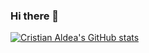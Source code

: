 ### Hi there 👋

[![Cristian Aldea's GitHub stats](https://github-readme-stats.vercel.app/api?username=thegreatmarkus)](https://github.com/anuraghazra/github-readme-stats)


<!--
**TheGreatMarkus/TheGreatMarkus** is a ✨ _special_ ✨ repository because its `README.md` (this file) appears on your GitHub profile.

Here are some ideas to get you started:

- 🔭 I’m currently working on ...
- 🌱 I’m currently learning ...
- 👯 I’m looking to collaborate on ...
- 🤔 I’m looking for help with ...
- 💬 Ask me about ...
- 📫 How to reach me: ...
- 😄 Pronouns: ...
- ⚡ Fun fact: ...
-->
